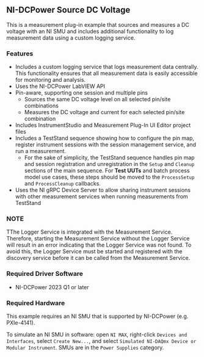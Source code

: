 ## NI-DCPower Source DC Voltage

This is a measurement plug-in example that sources and measures a DC voltage with an NI SMU and
includes additional functionality to log measurement data using a custom logging service.

### Features

- Includes a custom logging service that logs measurement data centrally. This functionality ensures
  that all measurement data is easily accessible for monitoring and analysis.
- Uses the NI-DCPower LabVIEW API
- Pin-aware, supporting one session and multiple pins
  - Sources the same DC voltage level on all selected pin/site combinations
  - Measures the DC voltage and current for each selected pin/site combination
- Includes InstrumentStudio and Measurement Plug-In UI Editor project files
- Includes a TestStand sequence showing how to configure the pin map, register
  instrument sessions with the session management service, and run a measurement.
  - For the sake of simplicity, the TestStand sequence handles pin map and session registration and unregistration in the `Setup` and `Cleanup` sections of the main sequence. For **Test UUTs** and batch process model use cases, these steps should be moved to the `ProcessSetup` and `ProcessCleanup` callbacks.
- Uses the NI gRPC Device Server to allow sharing instrument sessions with other
  measurement services when running measurements from TestStand

### NOTE

TThe Logger Service is integrated with the Measurement Service. Therefore, starting the Measurement
Service without the Logger Service will result in an error indicating that the Logger Service was
not found. To avoid this, the Logger Service must be started and registered with the discovery
service before it can be called from the Measurement Service.

### Required Driver Software

- NI-DCPower 2023 Q1 or later

### Required Hardware

This example requires an NI SMU that is supported by NI-DCPower (e.g. PXIe-4141).

To simulate an NI SMU in software: open `NI MAX`, right-click `Devices and Interfaces`,
select `Create New...`, and select `Simulated NI-DAQmx Device or Modular Instrument`.
SMUs are in the `Power Supplies` category.
